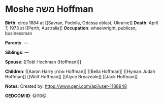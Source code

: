 # Moshe משה Hoffman
**Birth**: circa 1884 at [[Savran, Podolia, Odessa oblast, Ukraine]]
**Death**: April 7, 1973 at [[Perth, Australia]]
**Occupation**: wheelwright, publican, businessman

**Parents**:
—

**Siblings**:
—

**Spouse**:
[[Tobl Hochman (Hoffman)]]

**Children**:
[[Aaron Harry אהרון Hoffman]]
[[Bella Hoffman]]
[[Hyman Judah Hoffman]]
[[Wolf Hoffman]]
[[Alyce Breazeale]]
[[Jack Hoffman]]

**Notes**:
Created by: https://www.geni.com/api/user-1188948

**GEDCOM ID**: @I10@
